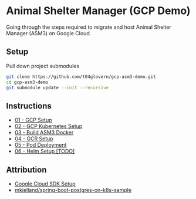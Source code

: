 # Animal Shelter Manager (GCP Demo)

Going through the steps required to migrate and host Animal Shelter Manager (ASM3) on Google Cloud.

## Setup

Pull down project submodules

```bash
git clone https://github.com/t04glovern/gcp-asm3-demo.git
cd gcp-asm3-demo
git submodule update --init --recursive
```

## Instructions

- [01 - GCP Setup](instructions/01-gcp-setup.md)
- [02 - GCP Kubernetes Setup](instructions/02-gcp-kubernetes-setup.md)
- [03 - Build ASM3 Docker](instructions/03-asm3-docker.md)
- [04 - GCR Setup](instructions/04-gcr-setup.md)
- [05 - Pod Deployment](instructions/05-pod-deploy.md)
- [06 - Helm Setup [TODO]](instructions/06-helm-setup.md)

## Attribution

- [Google Cloud SDK Setup](https://cloud.google.com/sdk/install)
- [mkjelland/spring-boot-postgres-on-k8s-sample](https://github.com/mkjelland/spring-boot-postgres-on-k8s-sample)